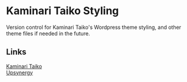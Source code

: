 # Kaminari Taiko Styling

Version control for Kaminari Taiko's Wordpress theme styling, and other theme files if needed in the future.


## Links
[Kaminari Taiko](http://kaminaritaiko.com/)<br>
[Upsynergy](http://upsynergy.com/)
